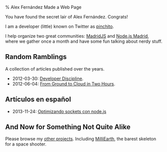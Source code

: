 % Alex Fernández Made a Web Page

You have found the secret lair of Alex Fernández. Congrats!

I am a developer (little) known on Twitter as [pinchito](https://twitter.com/pinchito).

I help organize two great communities: [MadridJS](http://www.meetup.com/es/madridjs/) and [Node.js Madrid](http://www.meetup.com/es/Node-js-Madrid/),
where we gather once a month and have some fun talking about nerdy stuff.

## Random Ramblings

A collection of articles published over the years.

* 2012-03-30: [Developer Discipline](developer-discipline.html).
* 2012-06-04: [From Ground to Cloud in Two Hours](from-ground-to-cloud.html).

## Artículos en español

* 2013-11-24: [Optimizando sockets con node.js](optimizando-sockets.html)

## And Now for Something Not Quite Alike

Please browse my [other projects](https://github.com/alexfernandez/).
Including [MilliEarth](http://milliearth.org/), the barest skeleton for a space shooter.

